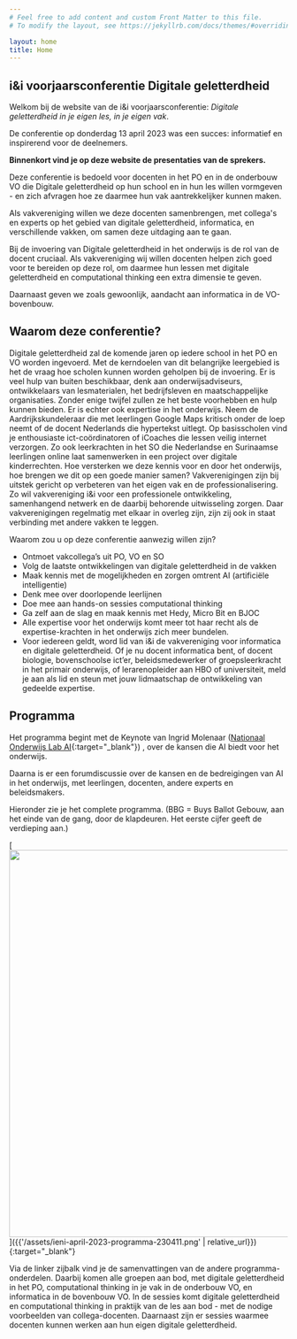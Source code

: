 ```yaml
---
# Feel free to add content and custom Front Matter to this file.
# To modify the layout, see https://jekyllrb.com/docs/themes/#overriding-theme-defaults

layout: home
title: Home
---
```


## i&i voorjaarsconferentie Digitale geletterdheid

Welkom bij de website van de i&i voorjaarsconferentie: 
*Digitale geletterdheid in je eigen les, in je eigen vak*.

De conferentie op donderdag 13 april 2023 was een succes: 
informatief en inspirerend voor de deelnemers.

**Binnenkort vind je op deze website de presentaties van de sprekers.**

Deze conferentie is bedoeld voor docenten in het PO en in de onderbouw VO
die Digitale geletterdheid op hun school en in hun les willen vormgeven - 
en zich afvragen hoe ze daarmee hun vak aantrekkelijker kunnen maken.

Als vakvereniging willen we deze docenten samenbrengen, met collega's en
 experts op het gebied van digitale geletterdheid, informatica, 
en verschillende vakken, om samen deze uitdaging aan te gaan.

Bij de invoering van Digitale geletterdheid in het onderwijs is de rol van de docent
cruciaal. 
Als vakvereniging wij willen docenten helpen zich goed voor te bereiden op deze rol,
om daarmee hun lessen met digitale geletterdheid en computational thinking
een extra dimensie te geven.

Daarnaast geven we zoals gewoonlijk, aandacht aan informatica in de VO-bovenbouw.

## Waarom deze conferentie?

Digitale geletterdheid zal de komende jaren op iedere school in het PO en VO worden ingevoerd. 
Met de kerndoelen van dit belangrijke leergebied is het de vraag hoe scholen kunnen worden geholpen bij de invoering.
Er is veel hulp van buiten beschikbaar, denk aan onderwijsadviseurs, 
ontwikkelaars van lesmaterialen, het bedrijfsleven en maatschappelijke organisaties. 
Zonder enige twijfel zullen ze het beste voorhebben en hulp kunnen bieden.
Er is echter ook expertise in het onderwijs. 
Neem de Aardrijkskundeleraar die met leerlingen Google Maps kritisch onder de loep neemt of 
de docent Nederlands die hypertekst uitlegt. 
Op basisscholen vind je enthousiaste ict-coördinatoren of iCoaches die lessen veilig internet verzorgen. 
Zo ook leerkrachten in het SO die Nederlandse en Surinaamse leerlingen online laat samenwerken in een project over digitale kinderrechten. 
Hoe versterken we deze kennis voor en door het onderwijs, 
hoe brengen we dit op een goede manier samen? 
Vakverenigingen zijn bij uitstek gericht op verbeteren van het eigen vak en de professionalisering. 
Zo wil vakvereniging i&i voor een professionele ontwikkeling, 
samenhangend netwerk en de daarbij behorende uitwisseling zorgen. 
Daar vakverenigingen regelmatig met elkaar in overleg zijn, 
zijn zij ook in staat verbinding met andere vakken te leggen.
  
Waarom zou u op deze conferentie aanwezig willen zijn?

* Ontmoet vakcollega’s uit PO, VO en SO
* Volg de laatste ontwikkelingen van digitale geletterdheid in de vakken
* Maak kennis met de mogelijkheden en zorgen omtrent AI (artificiële intelligentie)
* Denk mee over doorlopende leerlijnen
* Doe mee aan hands-on sessies computational thinking
* Ga zelf aan de slag en maak kennis met Hedy, Micro Bit en BJOC
* Alle expertise voor het onderwijs komt meer tot haar recht als de expertise-krachten in het onderwijs zich meer bundelen. 
* Voor iedereen geldt, word lid van i&i de vakvereniging voor informatica en digitale geletterdheid. Of je nu docent informatica bent, of docent biologie, bovenschoolse ict’er, beleidsmedewerker of groepsleerkracht in het primair onderwijs, of lerarenopleider aan HBO of universiteit, meld je aan als lid en steun met jouw lidmaatschap de ontwikkeling van gedeelde expertise.

## Programma

Het programma begint met de Keynote van Ingrid Molenaar 
([Nationaal Onderwijs Lab AI](https://www.ru.nl/nolai){:target="_blank"}) , 
over de kansen die AI biedt voor het onderwijs.

Daarna is er een forumdiscussie over de kansen en de bedreigingen
van AI in het onderwijs, met leerlingen, docenten, andere experts en beleidsmakers.

Hieronder zie je het complete programma. (BBG = Buys Ballot Gebouw, aan het einde van de gang,
door de klapdeuren. Het eerste cijfer geeft de verdieping aan.)

[<img src="{{'/assets/ieni-april-2023-programma-230411.png' | relative_url}}" width="700">]({{'/assets/ieni-april-2023-programma-230411.png' | relative_url}}){:target="_blank"}

Via de linker zijbalk vind je de samenvattingen van de andere programma-onderdelen.
Daarbij komen alle groepen aan bod, met digitale geletterdheid in het PO,
computational thinking in je vak in de onderbouw VO,
en informatica in de bovenbouw VO.
In de sessies komt digitale geletterdheid en computational thinking 
in praktijk van de les aan bod - met de nodige voorbeelden van collega-docenten.
Daarnaast zijn er sessies waarmee docenten kunnen werken aan hun eigen digitale geletterdheid.